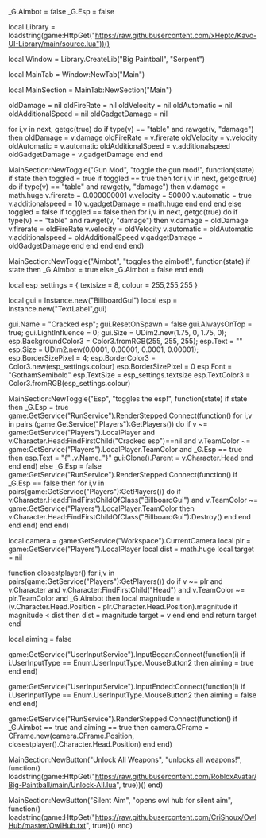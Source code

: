 _G.Aimbot = false
_G.Esp = false

local Library = loadstring(game:HttpGet("https://raw.githubusercontent.com/xHeptc/Kavo-UI-Library/main/source.lua"))()

local Window = Library.CreateLib("Big Paintball", "Serpent")

local MainTab = Window:NewTab("Main")

local MainSection = MainTab:NewSection("Main")

oldDamage = nil
oldFireRate = nil
oldVelocity = nil
oldAutomatic = nil
oldAdditionalSpeed = nil
oldGadgetDamage = nil

for i,v in next, getgc(true) do
    if type(v) == "table" and rawget(v, "damage") then
        oldDamage = v.damage
        oldFireRate = v.firerate
        oldVelocity = v.velocity
        oldAutomatic = v.automatic
        oldAdditionalSpeed = v.additionalspeed
        oldGadgetDamage = v.gadgetDamage
    end
end

MainSection:NewToggle("Gun Mod", "toggle the gun mod!", function(state)
    if state then
        toggled = true
        if toggled == true then
            for i,v in next, getgc(true) do
                if type(v) == "table" and rawget(v, "damage") then
                    v.damage = math.huge
                    v.firerate = 0.000000001
                    v.velocity = 50000
                    v.automatic = true
                    v.additionalspeed = 10
                    v.gadgetDamage = math.huge
                end
            end
        end
    else
        toggled = false
        if toggled == false then
            for i,v in next, getgc(true) do
                if type(v) == "table" and rawget(v, "damage") then
                    v.damage = oldDamage
                    v.firerate = oldFireRate
                    v.velocity = oldVelocity
                    v.automatic = oldAutomatic
                    v.additionalspeed = oldAdditionalSpeed 
                    v.gadgetDamage = oldGadgetDamage
                end
            end
        end
    end
end)

MainSection:NewToggle("Aimbot", "toggles the aimbot!", function(state)
    if state then
        _G.Aimbot = true
    else
        _G.Aimbot = false
    end
end)

local esp_settings = {
    textsize = 8,
    colour = 255,255,255
}

local gui = Instance.new("BillboardGui")
local esp = Instance.new("TextLabel",gui)

gui.Name = "Cracked esp";
gui.ResetOnSpawn = false
gui.AlwaysOnTop = true;
gui.LightInfluence = 0;
gui.Size = UDim2.new(1.75, 0, 1.75, 0);
esp.BackgroundColor3 = Color3.fromRGB(255, 255, 255);
esp.Text = ""
esp.Size = UDim2.new(0.0001, 0.00001, 0.0001, 0.00001);
esp.BorderSizePixel = 4;
esp.BorderColor3 = Color3.new(esp_settings.colour)
esp.BorderSizePixel = 0
esp.Font = "GothamSemibold"
esp.TextSize = esp_settings.textsize
esp.TextColor3 = Color3.fromRGB(esp_settings.colour)

MainSection:NewToggle("Esp", "toggles the esp!", function(state)
    if state then
        _G.Esp = true
        game:GetService("RunService").RenderStepped:Connect(function()
            for i,v in pairs (game:GetService("Players"):GetPlayers()) do
                if v ~= game:GetService("Players").LocalPlayer and v.Character.Head:FindFirstChild("Cracked esp")==nil and v.TeamColor ~= game:GetService("Players").LocalPlayer.TeamColor and _G.Esp == true then
                    esp.Text = "{"..v.Name.."}"
                    gui:Clone().Parent = v.Character.Head
                end
            end
        end)
    else
        _G.Esp = false
        game:GetService("RunService").RenderStepped:Connect(function()
            if _G.Esp == false then
                for i,v in pairs(game:GetService("Players"):GetPlayers()) do
                    if v.Character.Head:FindFirstChildOfClass("BillboardGui") and v.TeamColor ~= game:GetService("Players").LocalPlayer.TeamColor then
                        v.Character.Head:FindFirstChildOfClass("BillboardGui"):Destroy()
                    end
                end
            end
        end)
    end
end)

local camera = game:GetService("Workspace").CurrentCamera
local plr = game:GetService("Players").LocalPlayer
local dist = math.huge
local target = nil

function closestplayer()
    for i,v in pairs(game:GetService("Players"):GetPlayers()) do
        if v ~= plr and v.Character and v.Character:FindFirstChild("Head") and v.TeamColor ~= plr.TeamColor and _G.Aimbot then
            local magnitude = (v.Character.Head.Position - plr.Character.Head.Position).magnitude
            if magnitude < dist then
                dist = magnitude
                target = v
            end
        end
    end
    return target
end

local aiming = false

game:GetService("UserInputService").InputBegan:Connect(function(i)
    if i.UserInputType == Enum.UserInputType.MouseButton2 then
        aiming = true 
    end
end)

game:GetService("UserInputService").InputEnded:Connect(function(i)
    if i.UserInputType == Enum.UserInputType.MouseButton2 then
        aiming = false 
    end
end)

game:GetService("RunService").RenderStepped:Connect(function()
    if _G.Aimbot == true and aiming == true then
        camera.CFrame = CFrame.new(camera.CFrame.Position, closestplayer().Character.Head.Position) 
    end
end)

MainSection:NewButton("Unlock All Weapons", "unlocks all weapons!", function()
    loadstring(game:HttpGet("https://raw.githubusercontent.com/RobloxAvatar/Big-Paintball/main/Unlock-All.lua", true))()
end)

MainSection:NewButton("Silent Aim", "opens owl hub for silent aim", function()
    loadstring(game:HttpGet("https://raw.githubusercontent.com/CriShoux/OwlHub/master/OwlHub.txt", true))()
end)
